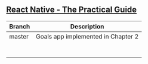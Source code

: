 ## [React Native - The Practical Guide](https://learning.oreilly.com/videos/react-native/9781789139747/)

| Branch | Description                        |
| ------ | ---------------------------------- |
| master | Goals app implemented in Chapter 2 |
|        |                                    |
|        |                                    |
|        |                                    |
|        |                                    |
|        |                                    |
|        |                                    |
|        |                                    |
